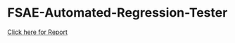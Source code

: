 # FSAE-Automated-Regression-Tester

[Click here for Report](Automated%20Testing%20Platform%20for%20FSAE%20VCU%20Report.pdf)